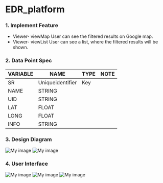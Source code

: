 # EDR_platform



### 1. Implement Feature
- Viewer- viewMap	User can see the filtered results on Google map.
- Viewer- viewList	User can see a list, where the filtered results will be shown.


### 2. Data Point Spec

VARIABLE  | NAME  |	TYPE |	NOTE
--------- | ------|------|---------
SR        |	Uniqueidentifier |	Key
NAME      |	STRING	|  |
UID	      | STRING	|  |
LAT	      | FLOAT	  |  |
LONG      |	FLOAT	  |  |
INFO	    | STRING	|  |


### 3. Design Diagram

![My image](dragonkiss81.github.com/EDR_platform/design/class_diagram.jpg)
![My image](dragonkiss81.github.com/EDR_platform/design/system_architecture.jpg)


### 4. User Interface 

![My image](dragonkiss81.github.com/EDR_platform/design/menu.jpg)
![My image](dragonkiss81.github.com/EDR_platform/design/list_view.jpg)
![My image](dragonkiss81.github.com/EDR_platform/design/map_view.jpg)




